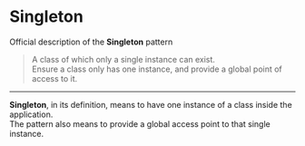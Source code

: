# Singleton

Official description of the **Singleton** pattern

> A class of which only a single instance can exist.\
> Ensure a class only has one instance, and provide a global point of access to it.

---

**Singleton**, in its definition, means to have one instance of a class inside the application.\
The pattern also means to provide a global access point to that single instance.
